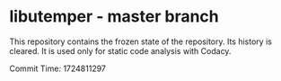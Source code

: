 # libutemper - master branch

This repository contains the frozen state of the repository.
Its history is cleared. It is used only for static code
analysis with Codacy.

Commit Time: 1724811297